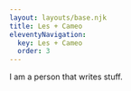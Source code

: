```yaml
---
layout: layouts/base.njk
title: Les + Cameo
eleventyNavigation:
  key: Les + Cameo
  order: 3
---
```


I am a person that writes stuff.
